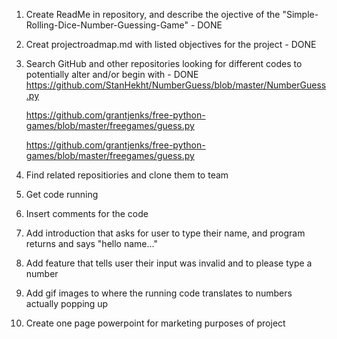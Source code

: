 1. Create ReadMe in repository, and describe the ojective of the "Simple-Rolling-Dice-Number-Guessing-Game" - DONE
2. Creat projectroadmap.md with listed objectives for the project - DONE
2. Search GitHub and other repositories looking for different codes to potentially alter and/or begin with - DONE
   https://github.com/StanHekht/NumberGuess/blob/master/NumberGuess.py
  
    https://github.com/grantjenks/free-python-games/blob/master/freegames/guess.py
  
    https://github.com/grantjenks/free-python-games/blob/master/freegames/guess.py
3. Find related repositiories and clone them to team
4. Get code running
5. Insert comments for the code
6. Add introduction that asks for user to type their name, and program returns and says "hello name..."
7. Add feature that tells user their input was invalid and to please type a number
8. Add gif images to where the running code translates to numbers actually popping up
9. Create one page powerpoint for marketing purposes of project

